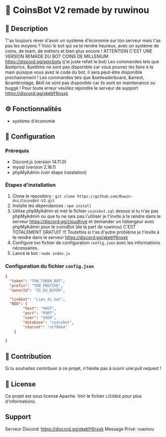 
# :robot: **CoinsBot V2 remade by ruwinou**

## :pencil: **Description**
T'as toujours réver d'avoir un système d'économie sur ton serveur mais t'as pas les moyens ? Voici le bot qui va te rendre heureux, avec un système de coins, de team, de métiers et bien plus encore ! ATTENTION C'EST UNE VERSION REMADE DU BOT COINS DE MILLENIUM https://discord.gg/epicbots (j'ai juste refait le bot)
Les commandes tels que &setprice, &settime ne sont pas disponible car vous pouvez les faire à la main puisque vous avez le code du bot, il sera peut-être disponible prochainement !
Les commandes tels que &setleaderboard, &arrest, &cambriolage, &kill ne sont pas disponible car ils sont en maintenance ou buggé !
Pour toute erreur veuillez rejoindre le serveur de support https://discord.gg/xkebY6nsxk 

## :gear: **Fonctionnalités**
- système d'économie

## :wrench: **Configuration**

### **Prérequis**
- Discord.js (version 14.11.0)
- mysql (version 2.18.1)
- phpMyAdmin (voir étape instalation)

### **Étapes d'installation**
1. Clone le repository : `git clone https://github.com/Ruwin-dsc/CoinsBot-V2.git`
2. Installe les dépendances : `npm install`
3. Utilise phpMyAdmin et met le fichier `coinsbot.sql` dessus si tu n'as pas phpMyAdmin ou que tu ne sais pas l'utiliser je t'invite à te rendre dans le serveur https://discord.gg/cloudhive et demander un hébergeur avec phpMyAdmin pour le coinsBot (de la part de ruwinou) C'EST TOTALEMENT GRATUIT !!! Toutefois si t'as d'autre problème je t'invite à te rendre dans le serveur https://discord.gg/xkebY6nsxk
4. Configure ton fichier de configuration `config.json` avec les informations nécessaires.
5. Lance le bot : `node index.js`

### **Configuration du fichier `config.json`**
```json
{
  "token": "TON_TOKEN_BOT",
  "prefix": "TON_PREFIXE",
  "ownerId": "ID_DU_BUYER",

  "linkbot": "Lien_du_bot",
  "BDD": {
        "host": "HOST",
        "port": "PORT",
        "user": "USER",
        "database": "coinsbot",
        "charset": "utf8mb4"
    }
  
}
```

## :raised_hands: **Contribution**
Si tu souhaites contribuer à ce projet, n'hésite pas à ouvrir une pull request !

## :page_facing_up: **License**
Ce projet est sous license Apache. Voir le fichier `LICENSE` pour plus d'informations.

## **Support**
Serveur Discord: https://discord.gg/xkebY6nsxk
Message Privé: ruwinou




